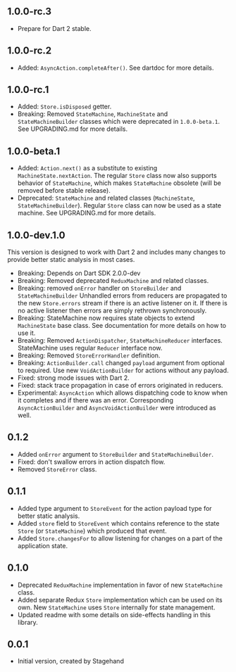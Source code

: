 ## 1.0.0-rc.3

- Prepare for Dart 2 stable.

## 1.0.0-rc.2

- Added: `AsyncAction.completeAfter()`. See dartdoc for more details.

## 1.0.0-rc.1

- Added: `Store.isDisposed` getter.
- Breaking: Removed `StateMachine`, `MachineState` and `StateMachineBuilder`
    classes which were deprecated in `1.0.0-beta.1`. See UPGRADING.md for more
    details.

## 1.0.0-beta.1

- Added: `Action.next()` as a substitute to existing `MachineState.nextAction`.
    The regular `Store` class now also supports behavior of `StateMachine`,
    which makes `StateMachine` obsolete (will be removed before stable release).
- Deprecated: `StateMachine` and related classes
    (`MachineState`, `StateMachineBuilder`). Regular `Store` class can now be
    used as a state machine. See UPGRADING.md for more details.

## 1.0.0-dev.1.0

This version is designed to work with Dart 2 and includes many changes to
provide better static analysis in most cases.

- Breaking: Depends on Dart SDK 2.0.0-dev
- Breaking: Removed deprecated `ReduxMachine` and related classes.
- Breaking: removed `onError` handler on `StoreBuilder` and `StateMachineBuilder`
    Unhandled errors from reducers are propagated to the new `Store.errors`
    stream if there is an active listener on it. If there is no active listener
    then errors are simply rethrown synchronously.
- Breaking: StateMachine now requires state objects to extend `MachineState`
    base class. See documentation for more details on how to use it.
- Breaking: Removed `ActionDispatcher`, `StateMachineReducer` interfaces.
    StateMachine uses regular `Reducer` interface now.
- Breaking: Removed `StoreErrorHandler` definition.
- Breaking: `ActionBuilder.call` changed `payload` argument from optional to
  required. Use new `VoidActionBuilder` for actions without any payload.
- Fixed: strong mode issues with Dart 2.
- Fixed: stack trace propagation in case of errors originated in reducers.
- Experimental: `AsyncAction` which allows dispatching code to know when it
  completes and if there was an error. Corresponding `AsyncActionBuilder` and
  `AsyncVoidActionBuilder` were introduced as well.

## 0.1.2

- Added `onError` argument to `StoreBuilder` and `StateMachineBuilder`.
- Fixed: don't swallow errors in action dispatch flow.
- Removed `StoreError` class.

## 0.1.1

- Added type argument to `StoreEvent` for the action payload type for
  better static analysis.
- Added `store` field to `StoreEvent` which contains reference to
  the state `Store` (or `StateMachine`) which produced that event.
- Added `Store.changesFor` to allow listening for changes on a part
  of the application state.

## 0.1.0

- Deprecated `ReduxMachine` implementation in favor of new
  `StateMachine` class.
- Added separate Redux `Store` implementation which can be used on
  its own. New `StateMachine` uses `Store` internally for state
  management.
- Updated readme with some details on side-effects handling in this
  library.

## 0.0.1

- Initial version, created by Stagehand
